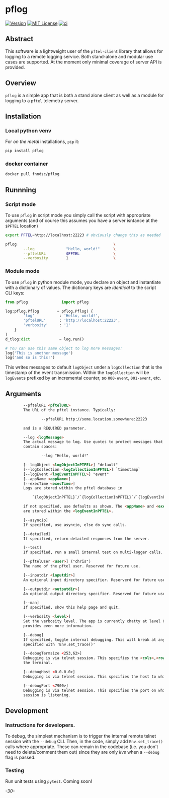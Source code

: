 # pflog

[![Version](https://img.shields.io/docker/v/fnndsc/pflog?sort=semver)](https://hub.docker.com/r/fnndsc/pflog)
[![MIT License](https://img.shields.io/github/license/fnndsc/pflog)](https://github.com/FNNDSC/pflog/blob/main/LICENSE)
[![ci](https://github.com/FNNDSC/pflog/actions/workflows/build.yml/badge.svg)](https://github.com/FNNDSC/pflog/actions/workflows/build.yml)

## Abstract

This software is a lightweight user of the `pftel-client` library that allows for logging to a remote logging service. Both stand-alone and modular use cases are supported. At the moment only minimal coverage of server API is provided.

## Overview

`pflog` is a simple app that is both a stand alone client as well as a module for logging to a `pftel` telemetry server.


## Installation

### Local python venv

For _on the metal_ installations, `pip` it:

```bash
pip install pflog
```

### docker container

```bash
docker pull fnndsc/pflog
```

## Runnning

### Script mode

To use `pflog` in script mode you simply call the script with appropriate arguments (and of course this assumes you have a server isntance at the `$PFTEL` location)

```bash
export PFTEL=http://localhost:22223 # obviously change this as needed

pflog                                           \
        --log              "Hello, world!"      \
        --pftelURL         $PFTEL               \
        --verbosity        1                    \
```

### Module mode

To use `pflog` in python module mode, you declare an object and instantiate with a dictionary of values. The dictionary keys are _identical_ to the script CLI keys:

```python
from pflog               import pflog

log:pflog.Pflog        = pflog.Pflog( {
        'log'           : 'Hello, world!',
        'pftelURL'      : 'http://localhost:22223',
        'verbosity'     : '1'
    }
)
d_tlog:dict             = log.run()

# You can use this same object to log more messages:
log('This is another message')
log('and so is this!')

```

This writes messages to default `logObject` under a `logCollection` that is the timestamp of the event transmission. Within the `logCollection` will be `logEvent`s  prefixed by an incremental counter, so `000-event`, `001-event`, etc.

## Arguments

```html
        --pftelURL <pftelURL>
        The URL of the pftel instance. Typically:

                --pftelURL http://some.location.somewhere:22223

        and is a REQUIRED parameter.

        --log <logMessage>
        The actual message to log. Use quotes to protect messages that
        contain spaces:

                --log "Hello, world!"

        [--logObject <logObjectInPTFEL>] "default"
        [--logCollection <logCollectionInPFTEL>] `timestamp`
        [--logEvent <logEventInPFTEL>] "event"
        [--appName <appName>]
        [--execTime <execTime>]
        Logs are stored within the pftel database in

            `{logObjectInPFTEL}`/`{logCollectionInPFTEL}`/`{logEventInPFTEL}`

        if not specified, use defaults as shown. The <appName> and <execTime>
        are stored within the <logEventInPFTEL>.

        [--asyncio]
        If specified, use asyncio, else do sync calls.

        [--detailed]
        If specified, return detailed responses from the server.

        [--test]
        If specified, run a small internal test on multi-logger calls.

        [--pftelUser <user>] ("chris")
        The name of the pftel user. Reserved for future use.

        [--inputdir <inputdir>]
        An optional input directory specifier. Reserverd for future use.

        [--outputdir <outputdir>]
        An optional output directory specifier. Reserved for future use.

        [--man]
        If specified, show this help page and quit.

        [--verbosity <level>]
        Set the verbosity level. The app is currently chatty at level 0 and level 1
        provides even more information.

        [--debug]
        If specified, toggle internal debugging. This will break at any breakpoints
        specified with 'Env.set_trace()'

        [--debugTermsize <253,62>]
        Debugging is via telnet session. This specifies the <cols>,<rows> size of
        the terminal.

        [--debugHost <0.0.0.0>]
        Debugging is via telnet session. This specifies the host to which to connect.

        [--debugPort <7900>]
        Debugging is via telnet session. This specifies the port on which the telnet
        session is listening.
```


## Development

### Instructions for developers.

To debug, the simplest mechanism is to trigger the internal remote telnet session with the `--debug` CLI. Then, in the code, simply add `Env.set_trace()` calls where appropriate. These can remain in the codebase (i.e. you don't need to delete/comment them out) since they are only _live_ when a `--debug` flag is passed.

### Testing

Run unit tests using `pytest`. Coming soon!

_-30-_
